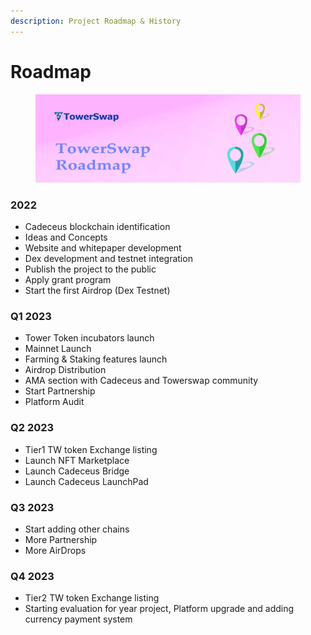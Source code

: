 ```yaml
---
description: Project Roadmap & History
---
```


# Roadmap

<figure><img src=".gitbook/assets/head6.png" alt=""><figcaption></figcaption></figure>

### **2022**

* Cadeceus blockchain identification
* Ideas and Concepts
* Website and whitepaper development
* Dex development and testnet integration
* Publish the project to the public
* Apply grant program
* Start the first Airdrop (Dex Testnet)

### Q1 2023

* Tower Token incubators launch
* Mainnet Launch
* Farming & Staking features launch
* Airdrop Distribution
* AMA section with Cadeceus and Towerswap community
* Start Partnership
* Platform Audit

### Q2 2023

* Tier1 TW token Exchange listing
* Launch NFT Marketplace
* Launch Cadeceus Bridge
* Launch Cadeceus LaunchPad

### Q3 2023

* Start adding other chains
* More Partnership
* More AirDrops

### Q4 2023

* Tier2 TW token Exchange listing
* Starting evaluation for year project, Platform upgrade and adding currency payment system

